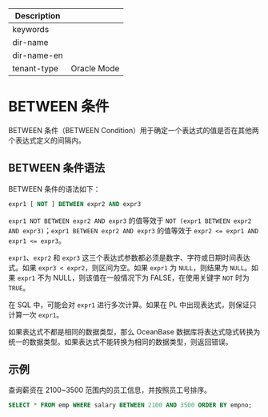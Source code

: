 | Description   |                 |
|---------------|-----------------|
| keywords      |                 |
| dir-name      |                 |
| dir-name-en   |                 |
| tenant-type   | Oracle Mode     |

# BETWEEN 条件

BETWEEN 条件（BETWEEN Condition）用于确定一个表达式的值是否在其他两个表达式定义的间隔内。

## BETWEEN 条件语法

BETWEEN 条件的语法如下：

```sql
expr1 [ NOT ] BETWEEN expr2 AND expr3
```

`expr1 NOT BETWEEN expr2 AND expr3` 的值等效于 `NOT (expr1 BETWEEN expr2 AND expr3)`；`expr1 BETWEEN expr2 AND expr3` 的值等效于 `expr2 <= expr1 AND expr1 <= expr3`。

`expr1`、`expr2` 和 `expr3` 这三个表达式参数都必须是数字、字符或日期时间表达式。如果 `expr3 < expr2`，则区间为空。如果 `expr1` 为 `NULL`，则结果为 `NULL`。如果 `expr1` 不为 NULL，则该值在一般情况下为 FALSE，在使用关键字 `NOT` 时为 `TRUE`。

在 SQL 中，可能会对 `expr1` 进行多次计算。如果在 PL 中出现表达式，则保证只计算一次 `expr1`。

如果表达式不都是相同的数据类型，那么 OceanBase 数据库将表达式隐式转换为统一的数据类型。如果表达式不能转换为相同的数据类型，则返回错误。

## 示例

查询薪资在 2100\~3500 范围内的员工信息，并按照员工号排序。

```sql
SELECT * FROM emp WHERE salary BETWEEN 2100 AND 3500 ORDER BY empno;
```

